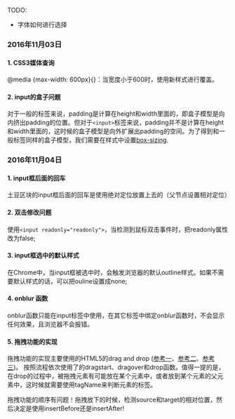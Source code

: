 TODO: 

- 字体如何进行选择

### 2016年11月03日

#### 1. CSS3媒体查询

@media {max-width: 600px}{}：当宽度小于600时，使用新样式进行覆盖。


#### 2. input的盒子问题

对于一般的标签来说，padding是计算在height和width里面的，即盒子模型是向内挤出padding的位置。但对于`<input>`标签来说，padding并不是计算在height和width里面的，这时候的盒子模型是向外扩展出padding的空间。为了得到和一般标签同样的盒子模型，我们需要在样式中设置[box-sizing](http://stackoverflow.com/questions/6586302/add-padding-to-html-text-input-field).



### 2016年11月04日

#### 1. input框后面的回车

土豆区块的input框后面的回车是使用绝对定位放置上去的（父节点设置相对定位）
	

#### 2. 双击修改问题

使用`<input readonly="readonly">`，当检测到鼠标双击事件时，把readonly属性改为false;

#### 3. input框选中的默认样式

在Chrome中，当input框被选中时，会触发浏览器的默认outline样式。如果不需要默认样式的话，可以把ouline设置成none;

#### 4. onblur 函数

onblur函数只能在input标签中使用，在其它标签中绑定onblur函数时，不会显示任何效果，且浏览器不会报错。

#### 5. 拖拽功能的实现

拖拽功能的实现主要使用的HTML5的drag and drop ([参考一](https://www.html5rocks.com/zh/tutorials/dnd/basics/)、[参考二](http://www.w3cfuns.com/notes/14960/94d52ecd0037ff37e4471e4d27443804:storey-1.html)、[参考三](http://www.cnblogs.com/ijjyo/p/4300717.html))。 按照流程依次使用了的dragstart、dragover和drop函数。值得一提的是，在drop的过程中，被拖拽元素有可能放在某个元素中，或者放到某个元素的父元素中，这时候就需要使用tagName来判断元素的标签。

拖拽功能的顺序有问题！拖拽放下的时候，检测source和target的相对位置，然后决定是使用insertBefore还是insertAfter!